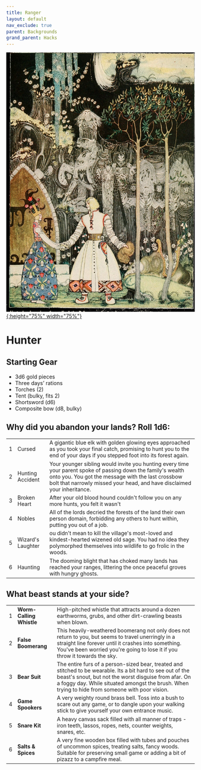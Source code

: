 ```yaml
---
title: Ranger
layout: default
nav_exclude: true
parent: Backgrounds
grand_parent: Hacks
---
```


[![Alt text](/img/backgrounds/ranger.jpg "East of the Sun and West of the Moon, illustrated by Kay Nielsen"){:height="75%" width="75%"}](/img/backgrounds/ranger.jpg)

# Hunter


## Starting Gear

- 3d6 gold pieces
- Three days’ rations
- Torches (2)
- Tent (bulky, fits 2)
- Shortsword (d6)
- Composite bow (d8, bulky)

## Why did you abandon your lands? Roll 1d6:

||                 ||
| ---- | ----------------- | ------------------------------------------------------------ |
| 1    | Cursed            | A gigantic blue elk with golden glowing eyes approached as you took your final catch, promising to hunt you to the end of your days if you stepped foot into its forest again. |
| 2    | Hunting Accident  | Your younger sibling would invite you hunting every time your parent spoke of passing down the family's wealth onto you. You got the message with the last crossbow bolt that narrowly missed your head, and have disclaimed your inheritance. |     
| 3    | Broken Heart      | After your old blood hound couldn't follow you on any more hunts, you felt it wasn't |    
| 4    | Nobles            | All of the lords decried the forests of the land their own person domain, forbidding any others to hunt within, putting you out of a job. |     
| 5    | Wizard's Laughter | ou didn't mean to kill the village's most-loved and kindest-hearted wizened old sage. You had no idea they polymorphed themselves into wildlife to go frolic in the woods. |     
| 6    | Haunting          | The dooming blight that has choked many lands has reached your ranges, littering the once peaceful groves with hungry ghosts. |     

## What beast stands at your side?

|      |                          |                                                              |
| ---- | ------------------------ | ------------------------------------------------------------ |
| 1    | **Worm-Calling Whistle** | High-pitched whistle that attracts around a dozen earthworms, grubs, and other dirt-crawling beasts when blown. |
| 2    | **False Boomerang**      | This heavily-weathered boomerang not only does not return to you, but seems to travel unerringly in a straight line forever until it crashes into something. You've been worried you're going to lose it if you throw it towards the sky. |
| 3    | **Bear Suit**            | The entire furs of a person-sized bear, treated and stitched to be wearable. Its a bit hard to see out of the beast's snout, but not the worst disguise from afar. On a foggy day. While situated amongst the brush. When trying to hide from someone with poor vision. |
| 4    | **Game Spookers**        | A very weighty round brass bell. Toss into a bush to scare out any game, or to dangle upon your walking stick to give yourself your own entrance music. |
| 5    | **Snare Kit**            | A heavy canvas sack filled with all manner of traps - iron teeth, lassos, ropes, nets, counter weights, snares, etc. |
| 6    | **Salts & Spices**       | A very fine wooden box filled with tubes and pouches of uncommon spices, treating salts, fancy woods. Suitable for preserving small game or adding a bit of pizazz to a campfire meal. |
